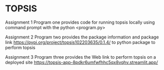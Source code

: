 # TOPSIS
Assignment 1
Program one provides code for running topsis locally using command prompt with the 
python <program.py> <Inputpath> <weights> <impact> <resultfile>

Assignment 2
Program two provides the package information and package link https://pypi.org/project/topsis102203635/0.1.4/ to python package to perform topsis

Assignment 3
Program three provides the Web link to perform topsis on a deployed site https://topsis-app-8pdkr6umfwfhhc5qx8vqhv.streamlit.app/
